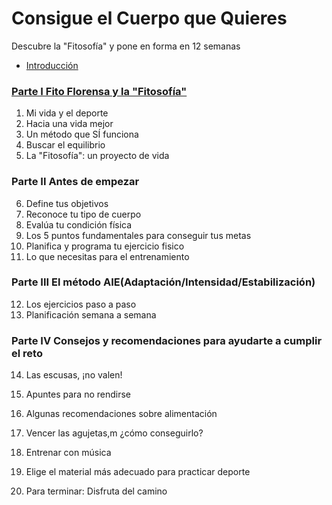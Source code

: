 # Consigue el Cuerpo que Quieres

Descubre la "Fitosofía" y pone en forma en 12 semanas

* [Introducción](010-Consigue-el-cuerpo-que-quieres/00_Introduccion.md)

### [Parte I Fito Florensa y la "Fitosofía"](010-Consigue-el-cuerpo-que-quieres/01_ParteI.md)

1. Mi vida y el deporte
2. Hacia una vida mejor
3. Un método que SÍ funciona
4. Buscar el equilibrio
5. La "Fitosofía": un proyecto de vida

### Parte II Antes de empezar

6. Define tus objetivos
7. Reconoce tu tipo de cuerpo
8. Evalúa tu condición física
9. Los 5 puntos fundamentales para conseguir tus metas
10. Planifica y programa tu ejercicio fisico
11. Lo que necesitas para el entrenamiento

### Parte III El método AIE(Adaptación/Intensidad/Estabilización)

12. Los ejercicios paso a paso
13. Planificación semana a semana

### Parte IV Consejos y recomendaciones para ayudarte a cumplir el reto

14. Las escusas, ¡no valen!
15. Apuntes para no rendirse
16. Algunas recomendaciones sobre alimentación
17. Vencer las agujetas,m ¿cómo conseguirlo?
18. Entrenar con música
19. Elige el material más adecuado para practicar deporte

20. Para terminar: Disfruta del camino

